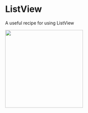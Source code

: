 # ListView

A useful recipe for using ListView

<div style="display:flex;">
<img width=250 src="https://github.com/smartface/recipes/blob/master/ListView/ListView.gif">
</div>
